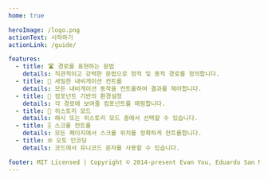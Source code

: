 ```yaml
---
home: true

heroImage: /logo.png
actionText: 시작하기
actionLink: /guide/

features:
  - title: 🛣 경로를 표현하는 문법
    details: 직관적이고 강력한 문법으로 정적 및 동적 경로를 정의합니다.
  - title: 🛑 세밀한 내비게이션 컨트롤
    details: 모든 내비게이션 동작을 컨트롤하여 결과를 제어합니다.
  - title: 🧱 컴포넌트 기반의 환경설정
    details: 각 경로에 보여줄 컴포넌트를 매핑합니다.
  - title: 🔌 히스토리 모드
    details: 해시 또는 히스토리 모드 중에서 선택할 수 있습니다.
  - title: 🎚 스크롤 컨트롤
    details: 모든 페이지에서 스크롤 위치를 정확하게 컨트롤합니다.
  - title: 🌐 오토 인코딩
    details: 코드에서 유니코드 문자를 사용할 수 있습니다.

footer: MIT Licensed | Copyright © 2014-present Evan You, Eduardo San Martin Morote
---
```

